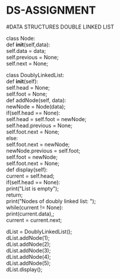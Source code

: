 # DS-ASSIGNMENT
#DATA STRUCTURES  DOUBLE LINKED LIST

class Node:    
    def __init__(self,data):    
        self.data = data;    
        self.previous = None;    
        self.next = None;    
            
class DoublyLinkedList:       
    def __init__(self):    
        self.head = None;    
        self.foot = None;      
    def addNode(self, data):       
        newNode = Node(data);     
        if(self.head == None):    
            self.head = self.foot = newNode;    
            self.head.previous = None;       
            self.foot.next = None;    
        else:    
            self.foot.next = newNode;    
            newNode.previous = self.foot;     
            self.foot = newNode;    
            self.foot.next = None;    
    def display(self):    
        current = self.head;    
        if(self.head == None):    
            print("List is empty");    
            return;    
        print("Nodes of doubly linked list: ");    
        while(current != None):       
            print(current.data),;    
            current = current.next;    
                
dList = DoublyLinkedList();      
dList.addNode(1);    
dList.addNode(2);    
dList.addNode(3);    
dList.addNode(4);    
dList.addNode(5);       
dList.display(); 
